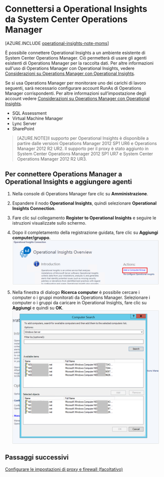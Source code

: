 <properties
   pageTitle="Connettersi a Operational Insights da System Center Operations Manager"
   description="Informazioni su come connettersi a Operational Insights tramite Operations Manager."
   services="operational-insights"
   documentationCenter=""
   authors="lauracr"
   manager="jwhit"
   editor=""/>

<tags
   ms.service="operational-insights"
   ms.devlang="na"
   ms.topic="get-started-article"
   ms.tgt_pltfrm="na"
   ms.workload="na"
   ms.date="07/02/2015"
   ms.author="lauracr"/>

# Connettersi a Operational Insights da System Center Operations Manager


[AZURE.INCLUDE [operational-insights-note-moms](../../includes/operational-insights-note-moms.md)]

È possibile connettere Operational Insights a un ambiente esistente di System Center Operations Manager. Ciò permetterà di usare gli agenti esistenti di Operations Manager per la raccolta dati. Per altre informazioni sull'uso di Operations Manager con Operational Insights, vedere [Considerazioni su Operations Manager con Operational Insights](operational-insights-operations-manager.md).

Se si usa Operations Manager per monitorare uno dei carichi di lavoro seguenti, sarà necessario configurare account RunAs di Operations Manager corrispondenti. Per altre informazioni sull’impostazione degli account vedere [Considerazioni su Operations Manager con Operational Insights](operational-insights-operations-manager.md).

- SQL Assessment
- Virtual Machine Manager
- Lync Server
- SharePoint

 >[AZURE.NOTE]Il supporto per Operational Insights è disponibile a partire dalle versioni Operations Manager 2012 SP1 UR6 e Operations Manager 2012 R2 UR2. Il supporto per il proxy è stato aggiunto in System Center Operations Manager 2012 SP1 UR7 e System Center Operations Manager 2012 R2 UR3.

## Per connettere Operations Manager a Operational Insights e aggiungere agenti

1. Nella console di Operations Manager fare clic su **Amministrazione**.

2. Espandere il nodo **Operational Insights**, quindi selezionare **Operational Insights Connection**.

3. Fare clic sul collegamento **Register to Operational Insights** e seguire le istruzioni visualizzate sullo schermo.

4. Dopo il completamento della registrazione guidata, fare clic su **Aggiungi computer/gruppo**. ![Aggiunta di un computer o di un gruppo in Operations Manager](./media/operational-insights-connect-scom/om01.png)
5. Nella finestra di dialogo **Ricerca computer** è possibile cercare i computer o i gruppi monitorati da Operations Manager. Selezionare i computer o i gruppi da caricare in Operational Insights, fare clic su **Aggiungi** e quindi su **OK**. ![Aggiunta di computer in Operations Manager](./media/operational-insights-connect-scom/om02.png)
## Passaggi successivi

[Configurare le impostazioni di proxy e firewall (facoltativo)](operational-insights-proxy-firewall.md)

<!---HONumber=July15_HO4-->